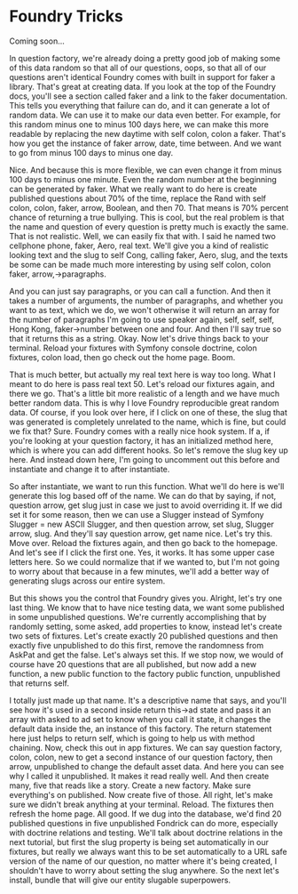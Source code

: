 # Foundry Tricks

Coming soon...

In question factory, we're already doing a pretty good job of making some of this
data random so that all of our questions, oops, so that all of our questions aren't
identical Foundry comes with built in support for faker a library. That's great at
creating data. If you look at the top of the Foundry docs, you'll see a section
called faker and a link to the faker documentation. This tells you everything that
failure can do, and it can generate a lot of random data. We can use it to make our
data even better. For example, for this random minus one to minus 100 days here, we
can make this more readable by replacing the new daytime with self colon, colon a
faker. That's how you get the instance of faker arrow, date, time between. And we
want to go from minus 100 days to minus one day.

Nice. And because this is more flexible, we can even change it from minus 100 days to
minus one minute. Even the random number at the beginning can be generated by faker.
What we really want to do here is create published questions about 70% of the time,
replace the Rand with self colon, colon, faker, arrow, Boolean, and then 70. That
means is 70% percent chance of returning a true bullying. This is cool, but the real
problem is that the name and question of every question is pretty much is exactly the
same. That is not realistic. Well, we can easily fix that with. I said he named two
cellphone phone, faker, Aero, real text. We'll give you a kind of realistic looking
text and the slug to self Cong, calling faker, Aero, slug, and the texts be some can
be made much more interesting by using self colon, colon faker, arrow,->paragraphs.

And you can just say paragraphs, or you can call a function. And then it takes a
number of arguments, the number of paragraphs, and whether you want to as text, which
we do, we won't otherwise it will return an array for the number of paragraphs I'm
going to use speaker again, self, self, self, Hong Kong, faker->number between one
and four. And then I'll say true so that it returns this as a string. Okay. Now let's
drive things back to your terminal. Reload your fixtures with Symfony console
doctrine, colon fixtures, colon load, then go check out the home page. Boom.

That is much better, but actually my real text here is way too long. What I meant to
do here is pass real text 50. Let's reload our fixtures again, and there we go.
That's a little bit more realistic of a length and we have much better random data.
This is why I love Foundry reproducible great random data. Of course, if you look
over here, if I click on one of these, the slug that was generated is completely
unrelated to the name, which is fine, but could we fix that? Sure. Foundry comes with
a really nice hook system. If a, if you're looking at your question factory, it has
an initialized method here, which is where you can add different hooks. So let's
remove the slug key up here. And instead down here, I'm going to uncomment out this
before and instantiate and change it to after instantiate.

So after instantiate, we want to run this function. What we'll do here is we'll
generate this log based off of the name. We can do that by saying, if not, question
arrow, get slug just in case we just to avoid overriding it. If we did set it for
some reason, then we can use a Slugger instead of Symfony Slugger = new ASCII
Slugger, and then question arrow, set slug, Slugger arrow, slug. And they'll say
question arrow, get name nice. Let's try this. Move over. Reload the fixtures again,
and then go back to the homepage. And let's see if I click the first one. Yes, it
works. It has some upper case letters here. So we could normalize that if we wanted
to, but I'm not going to worry about that because in a few minutes, we'll add a
better way of generating slugs across our entire system.

But this shows you the control that Foundry gives you. Alright, let's try one last
thing. We know that to have nice testing data, we want some published in some
unpublished questions. We're currently accomplishing that by randomly setting, some
asked, add properties to know, instead let's create two sets of fixtures. Let's
create exactly 20 published questions and then exactly five unpublished to do this
first, remove the randomness from AskPat and get the false. Let's always set this. If
we stop now, we would of course have 20 questions that are all published, but now add
a new function, a new public function to the factory public function, unpublished
that returns self.

I totally just made up that name. It's a descriptive name that says, and you'll see
how it's used in a second inside return this->ad state and pass it an array with
asked to ad set to know when you call it state, it changes the default data inside
the, an instance of this factory. The return statement here just helps to return
self, which is going to help us with method chaining. Now, check this out in app
fixtures. We can say question factory, colon, colon, new to get a second instance of
our question factory, then arrow, unpublished to change the default asset data. And
here you can see why I called it unpublished. It makes it read really well. And then
create many, five that reads like a story. Create a new factory. Make sure
everything's on published. Now create five of those. All right, let's make sure we
didn't break anything at your terminal. Reload. The fixtures then refresh the home
page. All good. If we dug into the database, we'd find 20 published questions in five
unpublished Fondrick can do more, especially with doctrine relations and testing.
We'll talk about doctrine relations in the next tutorial, but first the slug property
is being set automatically in our fixtures, but really we always want this to be set
automatically to a URL safe version of the name of our question, no matter where it's
being created, I shouldn't have to worry about setting the slug anywhere. So the next
let's install, bundle that will give our entity slugable superpowers.


